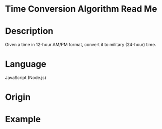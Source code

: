 # Time Conversion Algorithm Read Me

# Description

Given a time in 12-hour AM/PM format, convert it to military (24-hour) time.

# Language

JavaScript (Node.js)

# Origin

# Example